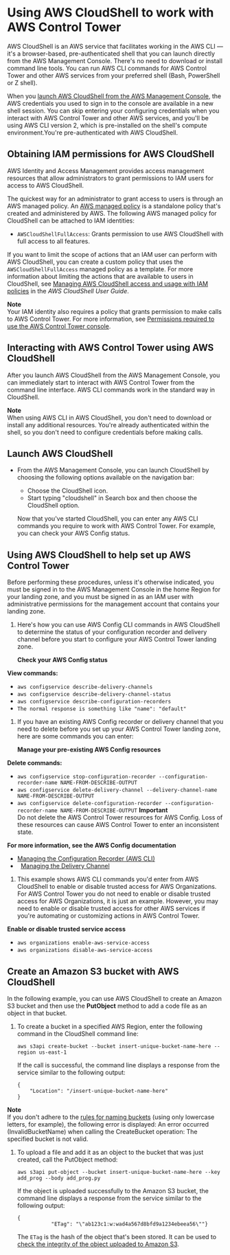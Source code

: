 # Using AWS CloudShell to work with AWS Control Tower<a name="using-aws-with-cloudshell"></a>

AWS CloudShell is an AWS service that facilitates working in the AWS CLI — it's a browser\-based, pre\-authenticated shell that you can launch directly from the AWS Management Console\. There's no need to download or install command line tools\. You can run AWS CLI commands for AWS Control Tower and other AWS services from your preferred shell \(Bash, PowerShell or Z shell\)\. 

When you [launch AWS CloudShell from the AWS Management Console](https://docs.aws.amazon.com/cloudshell/latest/userguide/working-with-cloudshell.html#launch-options), the AWS credentials you used to sign in to the console are available in a new shell session\. You can skip entering your configuring credentials when you interact with AWS Control Tower and other AWS services, and you'll be using AWS CLI version 2, which is pre\-installed on the shell's compute environment\.You're pre\-authenticated with AWS CloudShell\.

## Obtaining IAM permissions for AWS CloudShell<a name="cloudshell-permissions"></a>

AWS Identity and Access Management provides access management resources that allow administrators to grant permissions to IAM users for access to AWS CloudShell\.

The quickest way for an administrator to grant access to users is through an AWS managed policy\. An [AWS managed policy](https://docs.aws.amazon.com/IAM/latest/UserGuide/access_policies_managed-vs-inline.html#aws-managed-policies) is a standalone policy that's created and administered by AWS\. The following AWS managed policy for CloudShell can be attached to IAM identities:
+ `AWSCloudShellFullAccess`: Grants permission to use AWS CloudShell with full access to all features\.

 If you want to limit the scope of actions that an IAM user can perform with AWS CloudShell, you can create a custom policy that uses the `AWSCloudShellFullAccess` managed policy as a template\. For more information about limiting the actions that are available to users in CloudShell, see [Managing AWS CloudShell access and usage with IAM policies](https://docs.aws.amazon.com/cloudshell/latest/userguide/sec-auth-with-identities.html) in the *AWS CloudShell User Guide*\.

**Note**  
Your IAM identity also requires a policy that grants permission to make calls to AWS Control Tower\. For more information, see [Permissions required to use the AWS Control Tower console](https://docs.aws.amazon.com/controltower/latest/userguide/access-control-managing-permissions.html#additional-console-required-permissions)\.

## Interacting with AWS Control Tower using AWS CloudShell<a name="cshell-examples"></a>

After you launch AWS CloudShell from the AWS Management Console, you can immediately start to interact with AWS Control Tower from the command line interface\. AWS CLI commands work in the standard way in CloudShell\.

**Note**  
When using AWS CLI in AWS CloudShell, you don't need to download or install any additional resources\. You're already authenticated within the shell, so you don't need to configure credentials before making calls\.<a name="launch-cloudshell"></a>

## Launch AWS CloudShell<a name="launch-cloudshell"></a>
+ From the AWS Management Console, you can launch CloudShell by choosing the following options available on the navigation bar:
  +  Choose the CloudShell icon\. 
  + Start typing "cloudshell" in Search box and then choose the CloudShell option\.

  Now that you've started CloudShell, you can enter any AWS CLI commands you require to work with AWS Control Tower\. For example, you can check your AWS Config status\.<a name="cloudshell-and-controltower"></a>

## Using AWS CloudShell to help set up AWS Control Tower<a name="cloudshell-and-controltower"></a>

Before performing these procedures, unless it's otherwise indicated, you must be signed in to the AWS Management Console in the home Region for your landing zone, and you must be signed in as an IAM user with administrative permissions for the management account that contains your landing zone\.

1. Here's how you can use AWS Config CLI commands in AWS CloudShell to determine the status of your configuration recorder and delivery channel before you start to configure your AWS Control Tower landing zone\.

   **Check your AWS Config status**

**View commands:**
   + `aws configservice describe-delivery-channels`
   + `aws configservice describe-delivery-channel-status`
   + `aws configservice describe-configuration-recorders`
   + `The normal response is something like "name": "default"`

1. If you have an existing AWS Config recorder or delivery channel that you need to delete before you set up your AWS Control Tower landing zone, here are some commands you can enter:

   **Manage your pre\-existing AWS Config resources**

**Delete commands:**
   + `aws configservice stop-configuration-recorder --configuration-recorder-name NAME-FROM-DESCRIBE-OUTPUT`
   + `aws configservice delete-delivery-channel --delivery-channel-name NAME-FROM-DESCRIBE-OUTPUT`
   + `aws configservice delete-configuration-recorder --configuration-recorder-name NAME-FROM-DESCRIBE-OUTPUT`
**Important**  
Do not delete the AWS Control Tower resources for AWS Config\. Loss of these resources can cause AWS Control Tower to enter an inconsistent state\.

**For more information, see the AWS Config documentation**
   +  [Managing the Configuration Recorder \(AWS CLI\)](https://docs.aws.amazon.com/config/latest/developerguide/stop-start-recorder.html#managing-recorder_cli)
   +   [Managing the Delivery Channel](https://docs.aws.amazon.com/config/latest/developerguide/manage-delivery-channel.html)

1. This example shows AWS CLI commands you'd enter from AWS CloudShell to enable or disable trusted access for AWS Organizations\. For AWS Control Tower you do not need to enable or disable trusted access for AWS Organizations, it is just an example\. However, you may need to enable or disable trusted access for other AWS services if you're automating or customizing actions in AWS Control Tower\.

**Enable or disable trusted service access**
   + `aws organizations enable-aws-service-access`
   + `aws organizations disable-aws-service-access`<a name="cloudshell-and-s3"></a>

## Create an Amazon S3 bucket with AWS CloudShell<a name="cloudshell-and-s3"></a>

In the following example, you can use AWS CloudShell to create an Amazon S3 bucket and then use the **PutObject** method to add a code file as an object in that bucket\.

1. To create a bucket in a specified AWS Region, enter the following command in the CloudShell command line:

   ```
   aws s3api create-bucket --bucket insert-unique-bucket-name-here --region us-east-1
   ```

   If the call is successful, the command line displays a response from the service similar to the following output:

   ```
   {
       "Location": "/insert-unique-bucket-name-here"
   }
   ```
**Note**  
If you don't adhere to the [rules for naming buckets](https://docs.aws.amazon.com/AmazonS3/latest/dev/BucketRestrictions.html#bucketnamingrules) \(using only lowercase letters, for example\), the following error is displayed: An error occurred \(InvalidBucketName\) when calling the CreateBucket operation: The specified bucket is not valid\.

1. To upload a file and add it as an object to the bucket that was just created, call the PutObject method: 

   ```
   aws s3api put-object --bucket insert-unique-bucket-name-here --key add_prog --body add_prog.py
   ```

   If the object is uploaded successfully to the Amazon S3 bucket, the command line displays a response from the service similar to the following output:

   ```
   {
              "ETag": "\"ab123c1:w:wad4a567d8bfd9a1234ebeea56\""}
   ```

   The `ETag` is the hash of the object that's been stored\. It can be used to [check the integrity of the object uploaded to Amazon S3](https://aws.amazon.com/premiumsupport/knowledge-center/data-integrity-s3/)\.